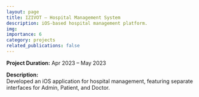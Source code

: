 ```yaml
---
layout: page
title: IZIVOT – Hospital Management System
description: iOS-based hospital management platform.
img: 
importance: 6
category: projects
related_publications: false
---
```


**Project Duration:** Apr 2023 – May 2023

**Description:**  
Developed an iOS application for hospital management, featuring separate interfaces for Admin, Patient, and Doctor.

